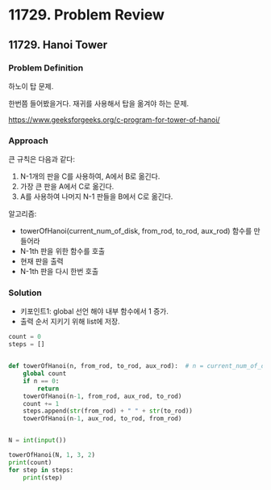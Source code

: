 # 11729. Problem Review

## 11729. Hanoi Tower

### Problem Definition
하노이 탑 문제.

한번쯤 들어봤을거다. 재귀를 사용해서 탑을 옮겨야 하는 문제.

https://www.geeksforgeeks.org/c-program-for-tower-of-hanoi/

### Approach
큰 규칙은 다음과 같다:

1) N-1개의 판을 C를 사용하여, A에서 B로 옮긴다.
2) 가장 큰 판을 A에서 C로 옮긴다.
3) A를 사용하여 나머지 N-1 판들을 B에서 C로 옮긴다.

알고리즘:
- towerOfHanoi(current_num_of_disk, from_rod, to_rod, aux_rod) 함수를 만들어라
- N-1th 판을 위한 함수를 호출
- 현재 판을 출력
- N-1th 판을 다시 한번 호출

### Solution
- 키포인트1: global 선언 해야 내부 함수에서 1 증가.
- 출력 순서 지키기 위해 list에 저장.

```python
count = 0
steps = []


def towerOfHanoi(n, from_rod, to_rod, aux_rod):  # n = current_num_of_disk
    global count
    if n == 0:
        return
    towerOfHanoi(n-1, from_rod, aux_rod, to_rod)
    count += 1
    steps.append(str(from_rod) + " " + str(to_rod))
    towerOfHanoi(n-1, aux_rod, to_rod, from_rod)


N = int(input())

towerOfHanoi(N, 1, 3, 2)
print(count)
for step in steps:
    print(step)

```